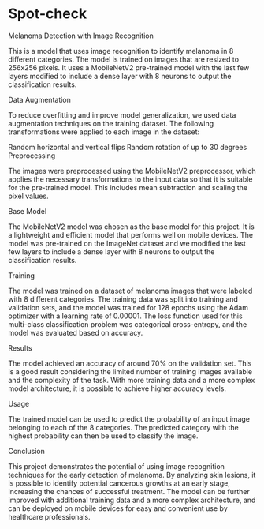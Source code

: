 # Spot-check

Melanoma Detection with Image Recognition

This is a model that uses image recognition to identify melanoma in 8 different categories. The model is trained on images that are resized to 256x256 pixels. It uses a MobileNetV2 pre-trained model with the last few layers modified to include a dense layer with 8 neurons to output the classification results.

Data Augmentation

To reduce overfitting and improve model generalization, we used data augmentation techniques on the training dataset. The following transformations were applied to each image in the dataset:

Random horizontal and vertical flips
Random rotation of up to 30 degrees
Preprocessing

The images were preprocessed using the MobileNetV2 preprocessor, which applies the necessary transformations to the input data so that it is suitable for the pre-trained model. This includes mean subtraction and scaling the pixel values.

Base Model

The MobileNetV2 model was chosen as the base model for this project. It is a lightweight and efficient model that performs well on mobile devices. The model was pre-trained on the ImageNet dataset and we modified the last few layers to include a dense layer with 8 neurons to output the classification results.

Training

The model was trained on a dataset of melanoma images that were labeled with 8 different categories. The training data was split into training and validation sets, and the model was trained for 128 epochs using the Adam optimizer with a learning rate of 0.00001. The loss function used for this multi-class classification problem was categorical cross-entropy, and the model was evaluated based on accuracy.

Results

The model achieved an accuracy of around 70% on the validation set. This is a good result considering the limited number of training images available and the complexity of the task. With more training data and a more complex model architecture, it is possible to achieve higher accuracy levels.

Usage

The trained model can be used to predict the probability of an input image belonging to each of the 8 categories. The predicted category with the highest probability can then be used to classify the image.

Conclusion

This project demonstrates the potential of using image recognition techniques for the early detection of melanoma. By analyzing skin lesions, it is possible to identify potential cancerous growths at an early stage, increasing the chances of successful treatment. The model can be further improved with additional training data and a more complex architecture, and can be deployed on mobile devices for easy and convenient use by healthcare professionals.


